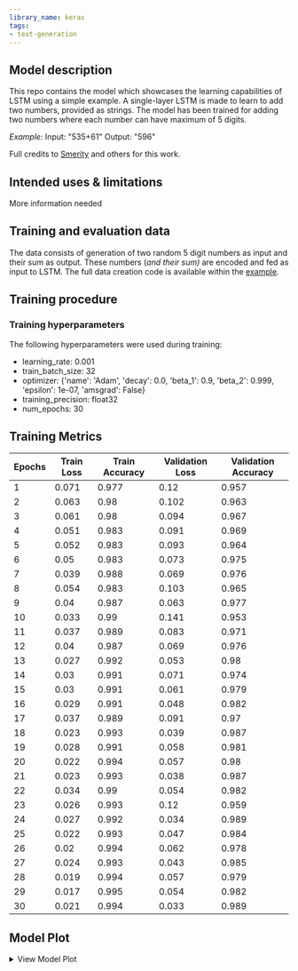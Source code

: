 ```yaml
---
library_name: keras
tags:
- text-generation
---
```


## Model description

This repo contains the model which showcases the learning capabilities of LSTM using a simple example. A single-layer LSTM is made to learn to add two numbers, provided as strings. The model has been trained for adding two numbers where each number can have maximum of 5 digits.   

*Example:*
Input: "535+61"
Output: "596"

Full credits to [Smerity](https://twitter.com/Smerity) and others for this work.

## Intended uses & limitations

More information needed

## Training and evaluation data

The data consists of generation of two random 5 digit numbers as input and their sum as output. These numbers (_and their sum)_ are encoded and fed as input to LSTM. The full data creation code is available within the [example](https://keras.io/examples/nlp/addition_rnn/).

## Training procedure

### Training hyperparameters

The following hyperparameters were used during training:
- learning_rate: 0.001
- train_batch_size: 32
- optimizer: {'name': 'Adam', 'decay': 0.0, 'beta_1': 0.9, 'beta_2': 0.999, 'epsilon': 1e-07, 'amsgrad': False}
- training_precision: float32
- num_epochs: 30

 ## Training Metrics

| Epochs | Train Loss | Train Accuracy | Validation Loss | Validation Accuracy |
 |--- |--- |--- |--- |--- |
| 1| 0.071|  0.977|  0.12|  0.957| 
| 2| 0.063|  0.98|  0.102|  0.963| 
| 3| 0.061|  0.98|  0.094|  0.967| 
| 4| 0.051|  0.983|  0.091|  0.969| 
| 5| 0.052|  0.983|  0.093|  0.964| 
| 6| 0.05|  0.983|  0.073|  0.975| 
| 7| 0.039|  0.988|  0.069|  0.976| 
| 8| 0.054|  0.983|  0.103|  0.965| 
| 9| 0.04|  0.987|  0.063|  0.977| 
| 10| 0.033|  0.99|  0.141|  0.953| 
| 11| 0.037|  0.989|  0.083|  0.971| 
| 12| 0.04|  0.987|  0.069|  0.976| 
| 13| 0.027|  0.992|  0.053|  0.98| 
| 14| 0.03|  0.991|  0.071|  0.974| 
| 15| 0.03|  0.991|  0.061|  0.979| 
| 16| 0.029|  0.991|  0.048|  0.982| 
| 17| 0.037|  0.989|  0.091|  0.97| 
| 18| 0.023|  0.993|  0.039|  0.987| 
| 19| 0.028|  0.991|  0.058|  0.981| 
| 20| 0.022|  0.994|  0.057|  0.98| 
| 21| 0.023|  0.993|  0.038|  0.987| 
| 22| 0.034|  0.99|  0.054|  0.982| 
| 23| 0.026|  0.993|  0.12|  0.959| 
| 24| 0.027|  0.992|  0.034|  0.989| 
| 25| 0.022|  0.993|  0.047|  0.984| 
| 26| 0.02|  0.994|  0.062|  0.978| 
| 27| 0.024|  0.993|  0.043|  0.985| 
| 28| 0.019|  0.994|  0.057|  0.979| 
| 29| 0.017|  0.995|  0.054|  0.982| 
| 30| 0.021|  0.994|  0.033|  0.989| 
 ## Model Plot

<details>
<summary>View Model Plot</summary>

![Model Image](./model.png)

</details>